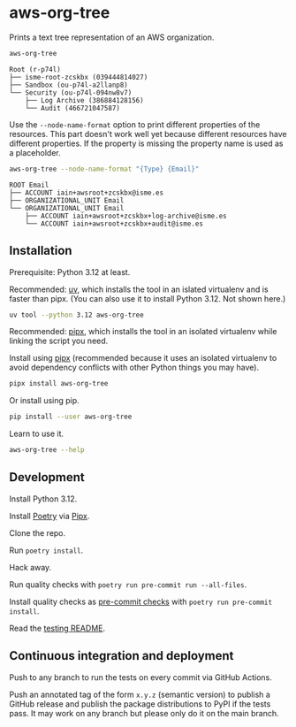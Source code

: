 # aws-org-tree

Prints a text tree representation of an AWS organization.

```bash
aws-org-tree
```

```text
Root (r-p74l)
├── isme-root-zcskbx (039444814027)
├── Sandbox (ou-p74l-a2llanp8)
└── Security (ou-p74l-094nw8v7)
    ├── Log Archive (386884128156)
    └── Audit (466721047587)
```

Use the `--node-name-format` option to print different properties of the resources. This part doesn't work well yet because different resources have different properties. If the property is missing the property name is used as a placeholder.

```bash
aws-org-tree --node-name-format "{Type} {Email}"
```

```text
ROOT Email
├── ACCOUNT iain+awsroot+zcskbx@isme.es
├── ORGANIZATIONAL_UNIT Email
└── ORGANIZATIONAL_UNIT Email
    ├── ACCOUNT iain+awsroot+zcskbx+log-archive@isme.es
    └── ACCOUNT iain+awsroot+zcskbx+audit@isme.es
```

## Installation


Prerequisite: Python 3.12 at least.

Recommended: [uv](https://docs.astral.sh/uv/), which installs the tool in an islated virtualenv and is faster than pipx. (You can also use it to install Python 3.12. Not shown here.)

```bash
uv tool --python 3.12 aws-org-tree
```

Recommended: [pipx](https://pipxproject.github.io/pipx/), which installs the tool in an isolated virtualenv while linking the script you need.

Install using [pipx](https://pipxproject.github.io/pipx/) (recommended because it uses an isolated virtualenv to avoid dependency conflicts with other Python things you may have).

```bash
pipx install aws-org-tree
```

Or install using pip.

```bash
pip install --user aws-org-tree
```

Learn to use it.

```bash
aws-org-tree --help
```

## Development

Install Python 3.12.

Install [Poetry](https://python-poetry.org/) via [Pipx](https://pypa.github.io/pipx/).

Clone the repo.

Run `poetry install`.

Hack away.

Run quality checks with `poetry run pre-commit run --all-files`.

Install quality checks as [pre-commit checks](https://pre-commit.com/) with `poetry run pre-commit install`.

Read the [testing README](/tests/README.md).

## Continuous integration and deployment

Push to any branch to run the tests on every commit via GitHub Actions.

Push an annotated tag of the form `x.y.z` (semantic version) to publish a GitHub release and publish the package distributions to PyPI if the tests pass. It may work on any branch but please only do it on the main branch.
